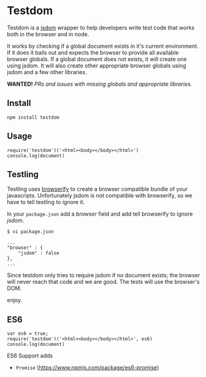 # Testdom

Testdom is a [jsdom](https://github.com/tmpvar/jsdom) wrapper to help developers write test code that works both in the browser and in node.

It works by checking if a global document exists in it's current environment. If it does it bails out and expects the browser to provide all available browser globals. If a global document does not exists, it will create one using jsdom. It will also create other appropriate browser globals using jsdom and a few other libraries.

**WANTED!** *PRs and issues with missing globals and appropriate libraries.*

## Install

    npm install testdom

## Usage

    require('testdom')('<html><body></body></html>')
    console.log(document)

## Testling

Testling uses [browserify](http://browserify.org/) to create a browser compatible bundle of your javascripts. Unfortunately jsdom is not compatible with browserify, so we have to tell testling to ignore it.

In your <code>package.json</code> add a *browser* field and add tell browserify to ignore *jsdom*.

    $ vi package.json

    ...
    "browser" : {
        "jsdom" : false
    },
    ...

Since testdom only tries to require jsdom if no document exists; the browser will never reach that code and we are good. The tests will use the browser's DOM.

enjoy.

## ES6

    var es6 = true;
    require('testdom')('<html><body></body></html>', es6)
    console.log(document)

ES6 Support adds

- `Promise` (https://www.npmjs.com/package/es6-promise)
